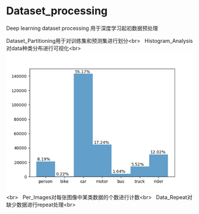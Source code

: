 # Dataset_processing
Deep learning dataset processing
用于深度学习起初数据预处理

Dataset_Partitioning用于对训练集和预测集进行划分\<br>  
Histogram_Analysis对data种类分布进行可视化\<br>  
![Image text](https://github.com/zhangx297/Dataset_processing/blob/main/%E7%9B%B4%E6%96%B9%E5%9B%BE.png)\<br>  
Per_Images对每张图像中某类数据的个数进行计数\<br>  
Data_Repeat对缺少数据进行repeat处理\<br>  
